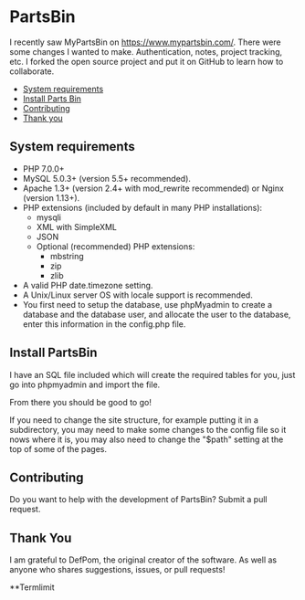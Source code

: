 # PartsBin

I recently saw MyPartsBin on https://www.mypartsbin.com/. There were some changes I wanted to make. Authentication, notes, project tracking, etc.  I forked the open source project and put it on GitHub to learn how to collaborate.

* [System requirements](#system-requirements)
* [Install Parts Bin](#install-partsbin)
* [Contributing](#contributing)
* [Thank you](#thank-you)

## System requirements

- PHP 7.0.0+
- MySQL 5.0.3+ (version 5.5+ recommended).
- Apache 1.3+ (version 2.4+ with mod_rewrite recommended) or Nginx (version 1.13+).
- PHP extensions (included by default in many PHP installations):
  - mysqli
  - XML with SimpleXML
  - JSON
  - Optional (recommended) PHP extensions:
    - mbstring
    - zip
    - zlib
- A valid PHP date.timezone setting.
- A Unix/Linux server OS with locale support is recommended.
- You first need to setup the database, use phpMyadmin to create a database and the database user, and allocate the user to the database, enter this information in the config.php file.

## Install PartsBin

I have an SQL file included which will create the required tables for you, just go into phpmyadmin and import the file.

From there you should be good to go!

If you need to change the site structure, for example putting it in a subdirectory, you may need to make some changes to the config file so it nows where it is, you may also need to change the "$path" setting at the top of some of the pages.

## Contributing

Do you want to help with the development of PartsBin? Submit a pull request.

## Thank You

I am grateful to DefPom, the original creator of the software.  As well as anyone who shares suggestions, issues, or pull requests!

**Termlimit